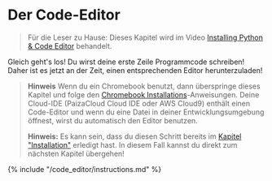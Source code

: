 # Der Code-Editor

> Für die Leser zu Hause: Dieses Kapitel wird im Video [Installing Python & Code Editor](https://www.youtube.com/watch?v=pVTaqzKZCdA&t=4m43s) behandelt.

Gleich geht's los! Du wirst deine erste Zeile Programmcode schreiben! Daher ist es jetzt an der Zeit, einen entsprechenden Editor herunterzuladen!

> **Hinweis** Wenn du ein Chromebook benutzt, dann überspringe dieses Kapitel und folge den [Chromebook Installations](../chromebook_setup/README.md)-Anweisungen. Deine Cloud-IDE (PaizaCloud Cloud IDE oder AWS Cloud9) enthält einen Code-Editor und wenn du eine Datei in deiner Entwicklungsumgebung öffnest, wirst du automatisch den Editor benutzen.
> 
> **Hinweis:** Es kann sein, dass du diesen Schritt bereits im [Kapitel "Installation"](../installation/README.md) erledigt hast. In diesem Fall kannst du direkt zum nächsten Kapitel übergehen!

{% include "/code_editor/instructions.md" %}